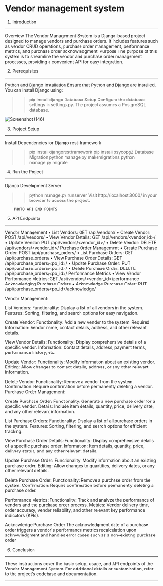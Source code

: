 # Vendor management system

1. Introduction
-----------------
Overview
The Vendor Management System is a Django-based project designed to manage vendors and purchase orders. It includes features such as vendor CRUD operations, purchase order management, performance metrics, and purchase order acknowledgment.
Purpose
The purpose of this system is to streamline the vendor and purchase order management processes, providing a convenient API for easy integration.

2. Prerequisites
----------------
Python and Django Installation
Ensure that Python and Django are installed. 
You can install Django using:
>> pip install django 
Database Setup
Configure the database settings in settings.py. The project assumes a PostgreSQL database.

	

![Screenshot (146)](https://github.com/gokul2k22/Vendor/assets/141205539/5c44b7e8-ebd6-4218-886c-3a526f477025)

3. Project Setup
-----------------
Install Dependencies for Django rest-framework
>> pip install djangorestframework
>> pip install psycopg2
Database Migration
>>python manage.py makemigrations 
>>python manage.py migrate

4. Run the Project
------------------
Django Development Server
>>python manage.py runserver 
Visit http://localhost:8000/ in your browser to access the project.

		PHOTO API END POINTS

5. API Endpoints
-----------------
Vendor Management
•	List Vendors: GET /api/vendors/
•	Create Vendor: POST /api/vendors/
•	View Vendor Details: GET /api/vendors/<vendor_id>/
•	Update Vendor: PUT /api/vendors/<vendor_id>/
•	Delete Vendor: DELETE /api/vendors/<vendor_id>/
Purchase Order Management
•	Create Purchase Order: POST /api/purchase_orders/
•	List Purchase Orders: GET /api/purchase_orders/
•	View Purchase Order Details: GET /api/purchase_orders/<po_id>/
•	Update Purchase Order: PUT /api/purchase_orders/<po_id>/
•	Delete Purchase Order: DELETE /api/purchase_orders/<po_id>/
Performance Metrics
•	View Vendor Performance Metrics: GET /api/vendors/<vendor_id>/performance
Acknowledging Purchase Orders
•	Acknowledge Purchase Order: PUT /api/purchase_orders/<po_id>/acknowledge/









Vendor Management:

List Vendors:
Functionality: Display a list of all vendors in the system.
Features: Sorting, filtering, and search options for easy navigation.

Create Vendor:
Functionality: Add a new vendor to the system.
Required Information: Vendor name, contact details, address, and other relevant details.

View Vendor Details:
Functionality: Display comprehensive details of a specific vendor.
Information: Contact details, address, payment terms, performance history, etc.

Update Vendor:
Functionality: Modify information about an existing vendor.
Editing: Allow changes to contact details, address, or any other relevant information.

Delete Vendor:
Functionality: Remove a vendor from the system.
Confirmation: Require confirmation before permanently deleting a vendor.
Purchase Order Management:

Create Purchase Order:
Functionality: Generate a new purchase order for a specific vendor.
Details: Include item details, quantity, price, delivery date, and any other relevant information.


List Purchase Orders:
Functionality: Display a list of all purchase orders in the system.
Features: Sorting, filtering, and search options for efficient tracking.

View Purchase Order Details:
Functionality: Display comprehensive details of a specific purchase order.
Information: Item details, quantity, price, delivery status, and any other relevant details.

Update Purchase Order:
Functionality: Modify information about an existing purchase order.
Editing: Allow changes to quantities, delivery dates, or any other relevant details.

Delete Purchase Order:
Functionality: Remove a purchase order from the system.
Confirmation: Require confirmation before permanently deleting a purchase order.

Performance Metrics:
Functionality: Track and analyze the performance of vendors and the purchase order process.
Metrics: Vendor delivery time, order accuracy, vendor reliability, and other relevant key performance indicators (KPIs).

Acknowledge Purchase Order
The acknowledgment date of a purchase order triggers a vendor's performance metrics recalculation upon acknowledgment and handles error cases such as a non-existing purchase order.

6. Conclusion
--------------
These instructions cover the basic setup, usage, and API endpoints of the Vendor Management System. For additional details or customization, refer to the project's codebase and documentation.
________________________________________

